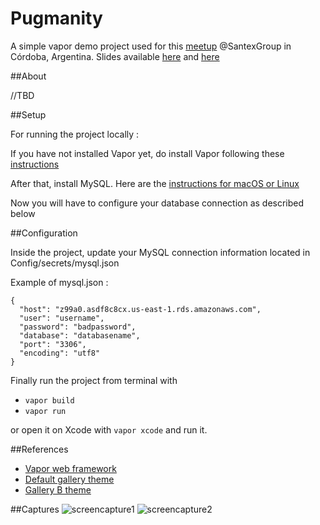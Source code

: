 # Pugmanity

A simple vapor demo project used for this [meetup](https://www.meetup.com/Tech-Meetup-Santex-Cordoba-Argentina/events/235573588/) @SantexGroup in Córdoba, Argentina. Slides available [here](https://speakerdeck.com/coderpug/server-side-development-with-swift) and [here](http://slides.com/josetorrescardenas/deck-6#/)

##About

//TBD

##Setup

For running the project locally :

If you have not installed Vapor yet, do install Vapor following these [instructions](https://vapor.github.io/documentation/getting-started/install-toolbox.html)

After that, install MySQL. Here are the [instructions for macOS or Linux](https://github.com/vapor/mysql)

Now you will have to configure your database connection as described below

##Configuration

Inside the project, update your MySQL connection information located in Config/secrets/mysql.json

Example of mysql.json :
```
{
  "host": "z99a0.asdf8c8cx.us-east-1.rds.amazonaws.com",
  "user": "username",
  "password": "badpassword",
  "database": "databasename",
  "port": "3306",
  "encoding": "utf8"
}
```

Finally run the project from terminal with 

- `vapor build`
- `vapor run`

or open it on Xcode with `vapor xcode` and run it.

##References

- [Vapor web framework](https://github.com/vapor/vapor)
- [Default gallery theme](https://github.com/xremix/xGallerify)
- [Gallery B theme](https://github.com/codrops/ScatteredPolaroidsGallery)

##Captures
![screencapture1](http://i.imgur.com/wuKyPvg.png)
![screencapture2](http://i.imgur.com/QsDV1yy.png)


